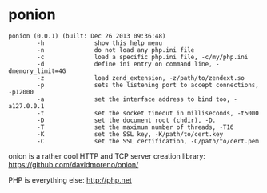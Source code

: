 ponion
======

```
ponion (0.0.1) (built: Dec 26 2013 09:36:48)
        -h              show this help menu
        -n              do not load any php.ini file
        -c              load a specific php.ini file, -c/my/php.ini
        -d              define ini entry on command line, -dmemory_limit=4G
        -z              load zend_extension, -z/path/to/zendext.so
        -p              sets the listening port to accept connections, -p12000
        -a              set the interface address to bind too, -a127.0.0.1
        -t              set the socket timeout in milliseconds, -t5000
        -D              set the document root (chdir), -D.
        -T              set the maximum number of threads, -T16
        -K              set the SSL key, -K/path/to/cert.key
        -C              set the SSL certification, -C/path/to/cert.pem
```

onion is a rather cool HTTP and TCP server creation library: https://github.com/davidmoreno/onion/

PHP is everything else: http://php.net
